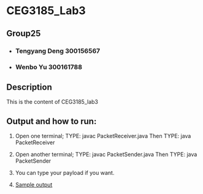 # CEG3185_Lab3

## Group25
- ### Tengyang Deng 300156567
- ### Wenbo Yu 300161788

## Description
This is the content of CEG3185_lab3

## Output and how to run:
1. Open one terminal;
   TYPE: javac PacketReceiver.java
   Then TYPE: java PacketReceiver
2. Open another terminal;
   TYPE: javac PacketSender.java
   Then TYPE: java PacketSender
3. You can type your payload if you want.

4. [Sample output](test/Output.png)
